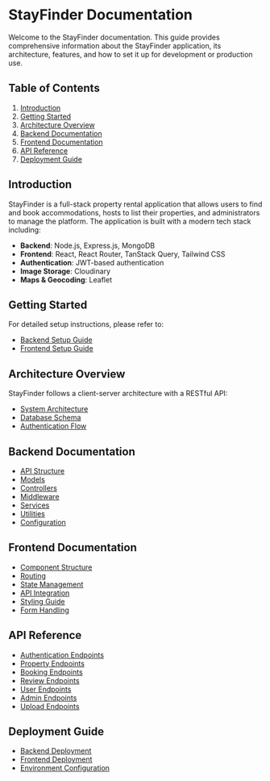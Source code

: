 # StayFinder Documentation

Welcome to the StayFinder documentation. This guide provides comprehensive information about the StayFinder application, its architecture, features, and how to set it up for development or production use.

## Table of Contents

1. [Introduction](#introduction)
2. [Getting Started](#getting-started)
3. [Architecture Overview](#architecture-overview)
4. [Backend Documentation](#backend-documentation)
5. [Frontend Documentation](#frontend-documentation)
6. [API Reference](#api-reference)
7. [Deployment Guide](#deployment-guide)

## Introduction

StayFinder is a full-stack property rental application that allows users to find and book accommodations, hosts to list their properties, and administrators to manage the platform. The application is built with a modern tech stack including:

-   **Backend**: Node.js, Express.js, MongoDB
-   **Frontend**: React, React Router, TanStack Query, Tailwind CSS
-   **Authentication**: JWT-based authentication
-   **Image Storage**: Cloudinary
-   **Maps & Geocoding**: Leaflet

## Getting Started

For detailed setup instructions, please refer to:

-   [Backend Setup Guide](./backend/setup.md)
-   [Frontend Setup Guide](./frontend/setup.md)

## Architecture Overview

StayFinder follows a client-server architecture with a RESTful API:

-   [System Architecture](./architecture/overview.md)
-   [Database Schema](./architecture/database-schema.md)
-   [Authentication Flow](./architecture/authentication.md)

## Backend Documentation

-   [API Structure](./backend/api-structure.md)
-   [Models](./backend/models.md)
-   [Controllers](./backend/controllers.md)
-   [Middleware](./backend/middleware.md)
-   [Services](./backend/services.md)
-   [Utilities](./backend/utilities.md)
-   [Configuration](./backend/configuration.md)

## Frontend Documentation

-   [Component Structure](./frontend/component-structure.md)
-   [Routing](./frontend/routing.md)
-   [State Management](./frontend/state-management.md)
-   [API Integration](./frontend/api-integration.md)
-   [Styling Guide](./frontend/styling.md)
-   [Form Handling](./frontend/form-handling.md)

## API Reference

-   [Authentication Endpoints](./api/authentication.md)
-   [Property Endpoints](./api/properties.md)
-   [Booking Endpoints](./api/bookings.md)
-   [Review Endpoints](./api/reviews.md)
-   [User Endpoints](./api/users.md)
-   [Admin Endpoints](./api/admin.md)
-   [Upload Endpoints](./api/uploads.md)

## Deployment Guide

-   [Backend Deployment](./deployment/backend.md)
-   [Frontend Deployment](./deployment/frontend.md)
-   [Environment Configuration](./deployment/environment.md)
